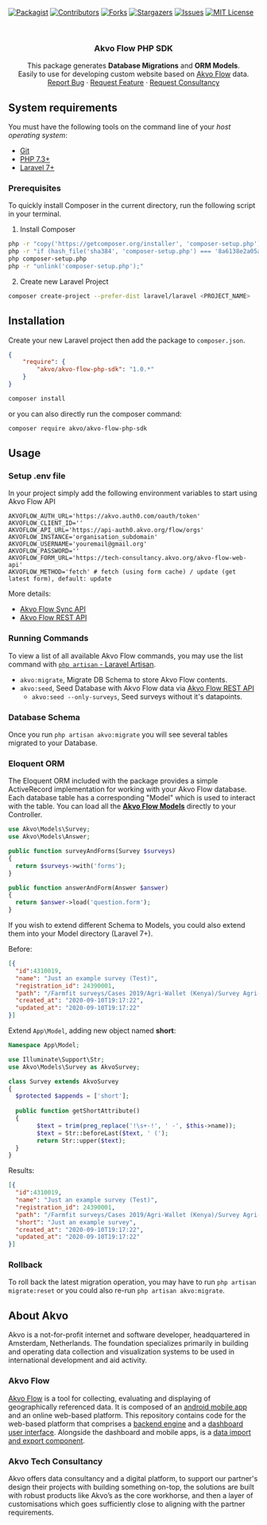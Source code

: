 [![Packagist][packagist-shield]][packagist-url]
[![Contributors][contributors-shield]][contributors-url]
[![Forks][forks-shield]][forks-url]
[![Stargazers][stars-shield]][stars-url]
[![Issues][issues-shield]][issues-url]
[![MIT License][license-shield]][license-url]

<br />
<p align="center">

  <h3 align="center">Akvo Flow PHP SDK</h3>

  <p align="center">
  This package generates <b>Database Migrations</b> and <b>ORM Models</b>. <br/>Easily to use for developing custom website based on <a href="https://akvo.org/capture-and-understand-data-that-matters/">Akvo Flow</a> data.
    <br />
    <a href="https://github.com/akvo/akvo-flow-php-sdk/issues">Report Bug</a>
    ·
    <a href="https://github.com/akvo/akvo-flow-php-sdk/issues">Request Feature</a>
    ·
    <a href="https://github.com/akvo/akvo-flow-php-sdk/issues">Request Consultancy</a>
  </p>
</p>

<!-- GETTING STARTED -->

## System requirements

You must have the following tools on the command line of your *host operating system*:

* [Git](https://git-scm.com/)
* [PHP 7.3+](http://php.net/manual/en/install.php)
* [Laravel 7+](https://laravel.com/docs/8.x/installation)

### Prerequisites

To quickly install Composer in the current directory, run the following script in your terminal.

1. Install Composer

```sh
php -r "copy('https://getcomposer.org/installer', 'composer-setup.php');"
php -r "if (hash_file('sha384', 'composer-setup.php') === '8a6138e2a05a8c28539c9f0fb361159823655d7ad2deecb371b04a83966c61223adc522b0189079e3e9e277cd72b8897') { echo 'Installer verified'; } else { echo 'Installer corrupt'; unlink('composer-setup.php'); } echo PHP_EOL;"
php composer-setup.php
php -r "unlink('composer-setup.php');"
```
2. Create new Laravel Project

```sh
composer create-project --prefer-dist laravel/laravel <PROJECT_NAME>
```

## Installation

Create your new Laravel project then add the package to `composer.json`.
```json
{
    "require": {
        "akvo/akvo-flow-php-sdk": "1.0.*"
    }
}
```
```bash
composer install
```

or you can also directly run the composer command:

```bash
composer require akvo/akvo-flow-php-sdk
```

## Usage

### Setup .env file

In your project simply add the following environment variables to start using Akvo Flow API

```
AKVOFLOW_AUTH_URL='https://akvo.auth0.com/oauth/token'
AKVOFLOW_CLIENT_ID=''
AKVOFLOW_API_URL='https://api-auth0.akvo.org/flow/orgs'
AKVOFLOW_INSTANCE='organisation_subdomain'
AKVOFLOW_USERNAME='youremail@gmail.org'
AKVOFLOW_PASSWORD=''
AKVOFLOW_FORM_URL='https://tech-consultancy.akvo.org/akvo-flow-web-api'
AKVOFLOW_METHOD='fetch' # fetch (using form cache) / update (get latest form), default: update
```

More details:

- [Akvo Flow Sync API](https://github.com/akvo/akvo-flow-api/wiki/Akvo-Flow-Sync-API)
- [Akvo Flow REST API](https://github.com/akvo/akvo-flow-api/wiki/Akvo-Flow-REST-API)


### Running Commands

To view a list of all available Akvo Flow commands, you may use the list command with [`php artisan` -  Laravel Artisan](https://laravel.com/docs/8.x/artisan).
- `akvo:migrate`, Migrate DB Schema to store Akvo Flow contents.
- `akvo:seed`, Seed Database with Akvo Flow data via [Akvo Flow REST API](https://github.com/akvo/akvo-flow-api/wiki/Akvo-Flow-REST-API)
    - `akvo:seed --only-surveys`, Seed surveys without it's datapoints.

### Database Schema

Once you run `php artisan akvo:migrate` you will see several tables migrated to your Database.

### Eloquent ORM

The Eloquent ORM included with the package provides a simple ActiveRecord implementation for working with your Akvo Flow database. Each database table has a corresponding "Model" which is used to interact with the table. You can load all the **[Akvo Flow Models](https://github.com/akvo/akvo-flow-php-sdk/tree/master/src/Models)** directly to your Controller.

```php
use Akvo\Models\Survey;
use Akvo\Models\Answer;

public function surveyAndForms(Survey $surveys)
{
  return $surveys->with('forms');
}

public function answerAndForm(Answer $answer)
{
  return $answer->load('question.form');
}
```

If you wish to extend different Schema to Models, you could also extend them into your Model directory (Laravel 7+).

Before:

```json
[{
  "id":4310019,
  "name": "Just an example survey (Test)",
  "registration_id": 24390001,
  "path": "/Farmfit surveys/Cases 2019/Agri-Wallet (Kenya)/Survey Agri-Wallet",
  "created_at": "2020-09-10T19:17:22",
  "updated_at": "2020-09-10T19:17:22"
}]
```

Extend `App\Model`, adding new object named __short__:

```php
Namespace App\Model;

use Illuminate\Support\Str;
use Akvo\Models\Survey as AkvoSurvey;

class Survey extends AkvoSurvey
{
  $protected $appends = ['short'];
  
  public function getShortAttribute()
  {
        $text = trim(preg_replace('!\s+-!', ' -', $this->name));
        $text = Str::beforeLast($text, ' (');
        return Str::upper($text);
  }
}

```

Results:

```json
[{
  "id":4310019,
  "name": "Just an example survey (Test)",
  "registration_id": 24390001,
  "path": "/Farmfit surveys/Cases 2019/Agri-Wallet (Kenya)/Survey Agri-Wallet",
  "short": "Just an example survey",
  "created_at": "2020-09-10T19:17:22",
  "updated_at": "2020-09-10T19:17:22"
}]
```

### Rollback

To roll back the latest migration operation, you may have to run `php artisan migrate:reset` or you could also re-run `php artisan akvo:migrate`.

## About Akvo

Akvo is a not-for-profit internet and software developer, headquartered in Amsterdam, Netherlands. The foundation specializes primarily in building and operating data collection and visualization systems to be used in international development and aid activity.

### Akvo Flow

[Akvo Flow](http://akvo.org/products/akvoflow/) is a tool for collecting, evaluating and displaying of geographically referenced data. It is composed of an [android mobile app](https://github.com/akvo/akvo-flow-mobile/) and an online web-based platform. This repository contains code for the web-based platform that comprises a [backend engine](https://github.com/akvo/akvo-flow/tree/master/GAE) and a [dashboard user interface](https://github.com/akvo/akvo-flow/tree/master/Dashboard).  Alongside the dashboard and mobile apps, is a [data import and export component](https://github.com/akvo/akvo-flow-services).

### Akvo Tech Consultancy

Akvo offers data consultancy and a digital platform, to support our partner's design their projects with building something on-top, the solutions are built with robust products like Akvo’s as the core workhorse, and then a layer of customisations which goes sufficiently close to aligning with the partner requirements.

<!-- MARKDOWN LINKS & IMAGES -->

[packagist-shield]: https://img.shields.io/packagist/dt/akvo/akvo-flow-php-sdk.svg?style=flat-square
[packagist-url]: https://packagist.org/packages/akvo/akvo-flow-php-sdk
[contributors-shield]: https://img.shields.io/github/contributors/akvo/akvo-flow-php-sdk.svg?style=flat-square
[contributors-url]: https://github.com/akvo/akvo-flow-php-sdk/graphs/contributors
[forks-shield]: https://img.shields.io/github/forks/akvo/akvo-flow-php-sdk.svg?style=flat-square
[forks-url]: https://github.com/akvo/akvo-flow-php-sdk/network/members
[stars-shield]: https://img.shields.io/github/stars/akvo/akvo-flow-php-sdk.svg?style=flat-square
[stars-url]: https://github.com/akvo/akvo-flow-php-sdk/stargazers
[issues-shield]: https://img.shields.io/github/issues/akvo/akvo-flow-php-sdk.svg?style=flat-square
[issues-url]: https://github.com/akvo/akvo-flow-php-sdk/issues
[license-shield]: https://img.shields.io/github/license/akvo/akvo-flow-php-sdk.svg?style=flat-square
[license-url]: https://github.com/akvo/akvo-flow-php-sdk/blob/master/LICENSE.txt

